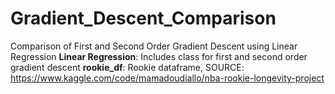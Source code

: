 # Gradient_Descent_Comparison
Comparison of First and Second Order Gradient Descent using Linear Regression
**Linear Regression**: Includes class for first and second order gradient descent
**rookie_df**: Rookie dataframe, SOURCE: https://www.kaggle.com/code/mamadoudiallo/nba-rookie-longevity-project

